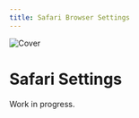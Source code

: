 ```yaml
---
title: Safari Browser Settings
---
```


![Cover](/assets/covers/safari.png)

# Safari Settings

Work in progress.
